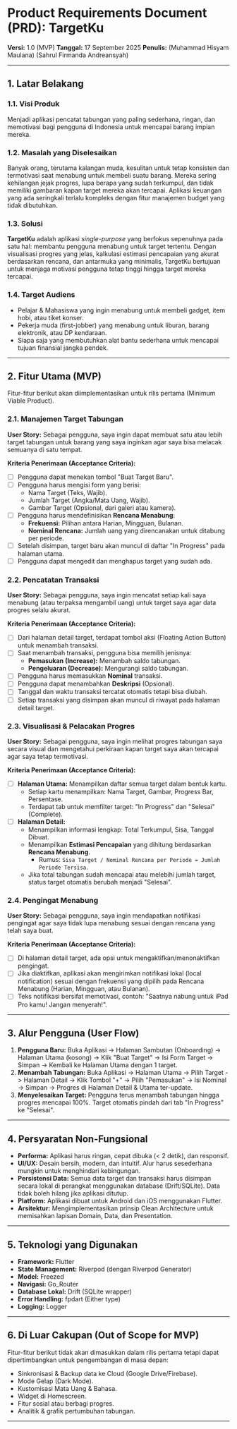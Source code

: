 # Product Requirements Document (PRD): TargetKu
**Versi:** 1.0 (MVP)
**Tanggal:** 17 September 2025
**Penulis:** (Muhammad Hisyam Maulana) (Sahrul Firmanda Andreansyah)

---

## 1. Latar Belakang

### 1.1. Visi Produk
Menjadi aplikasi pencatat tabungan yang paling sederhana, ringan, dan memotivasi bagi pengguna di Indonesia untuk mencapai barang impian mereka.

### 1.2. Masalah yang Diselesaikan
Banyak orang, terutama kalangan muda, kesulitan untuk tetap konsisten dan termotivasi saat menabung untuk membeli suatu barang. Mereka sering kehilangan jejak progres, lupa berapa yang sudah terkumpul, dan tidak memiliki gambaran kapan target mereka akan tercapai. Aplikasi keuangan yang ada seringkali terlalu kompleks dengan fitur manajemen budget yang tidak dibutuhkan.

### 1.3. Solusi
**TargetKu** adalah aplikasi *single-purpose* yang berfokus sepenuhnya pada satu hal: membantu pengguna menabung untuk target tertentu. Dengan visualisasi progres yang jelas, kalkulasi estimasi pencapaian yang akurat berdasarkan rencana, dan antarmuka yang minimalis, TargetKu bertujuan untuk menjaga motivasi pengguna tetap tinggi hingga target mereka tercapai.

### 1.4. Target Audiens
*   Pelajar & Mahasiswa yang ingin menabung untuk membeli gadget, item hobi, atau tiket konser.
*   Pekerja muda (first-jobber) yang menabung untuk liburan, barang elektronik, atau DP kendaraan.
*   Siapa saja yang membutuhkan alat bantu sederhana untuk mencapai tujuan finansial jangka pendek.

---

## 2. Fitur Utama (MVP)

Fitur-fitur berikut akan diimplementasikan untuk rilis pertama (Minimum Viable Product).

### 2.1. Manajemen Target Tabungan
**User Story:** Sebagai pengguna, saya ingin dapat membuat satu atau lebih target tabungan untuk barang yang saya inginkan agar saya bisa melacak semuanya di satu tempat.

**Kriteria Penerimaan (Acceptance Criteria):**
- [ ] Pengguna dapat menekan tombol "Buat Target Baru".
- [ ] Pengguna harus mengisi form yang berisi:
    - Nama Target (Teks, Wajib).
    - Jumlah Target (Angka/Mata Uang, Wajib).
    - Gambar Target (Opsional, dari galeri atau kamera).
- [ ] Pengguna harus mendefinisikan **Rencana Menabung**:
    - **Frekuensi:** Pilihan antara Harian, Mingguan, Bulanan.
    - **Nominal Rencana:** Jumlah uang yang direncanakan untuk ditabung per periode.
- [ ] Setelah disimpan, target baru akan muncul di daftar "In Progress" pada halaman utama.
- [ ] Pengguna dapat mengedit dan menghapus target yang sudah ada.

### 2.2. Pencatatan Transaksi
**User Story:** Sebagai pengguna, saya ingin mencatat setiap kali saya menabung (atau terpaksa mengambil uang) untuk target saya agar data progres selalu akurat.

**Kriteria Penerimaan (Acceptance Criteria):**
- [ ] Dari halaman detail target, terdapat tombol aksi (Floating Action Button) untuk menambah transaksi.
- [ ] Saat menambah transaksi, pengguna bisa memilih jenisnya:
    - **Pemasukan (Increase):** Menambah saldo tabungan.
    - **Pengeluaran (Decrease):** Mengurangi saldo tabungan.
- [ ] Pengguna harus memasukkan **Nominal** transaksi.
- [ ] Pengguna dapat menambahkan **Deskripsi** (Opsional).
- [ ] Tanggal dan waktu transaksi tercatat otomatis tetapi bisa diubah.
- [ ] Setiap transaksi yang disimpan akan muncul di riwayat pada halaman detail target.

### 2.3. Visualisasi & Pelacakan Progres
**User Story:** Sebagai pengguna, saya ingin melihat progres tabungan saya secara visual dan mengetahui perkiraan kapan target saya akan tercapai agar saya tetap termotivasi.

**Kriteria Penerimaan (Acceptance Criteria):**
- [ ] **Halaman Utama:** Menampilkan daftar semua target dalam bentuk kartu.
    - Setiap kartu menampilkan: Nama Target, Gambar, Progress Bar, Persentase.
    - Terdapat tab untuk memfilter target: "In Progress" dan "Selesai" (Complete).
- [ ] **Halaman Detail:**
    - Menampilkan informasi lengkap: Total Terkumpul, Sisa, Tanggal Dibuat.
    - Menampilkan **Estimasi Pencapaian** yang dihitung berdasarkan **Rencana Menabung**.
        - Rumus: `Sisa Target / Nominal Rencana per Periode = Jumlah Periode Tersisa`.
    - Jika total tabungan sudah mencapai atau melebihi jumlah target, status target otomatis berubah menjadi "Selesai".

### 2.4. Pengingat Menabung
**User Story:** Sebagai pengguna, saya ingin mendapatkan notifikasi pengingat agar saya tidak lupa menabung sesuai dengan rencana yang telah saya buat.

**Kriteria Penerimaan (Acceptance Criteria):**
- [ ] Di halaman detail target, ada opsi untuk mengaktifkan/menonaktifkan pengingat.
- [ ] Jika diaktifkan, aplikasi akan mengirimkan notifikasi lokal (local notification) sesuai dengan frekuensi yang dipilih pada Rencana Menabung (Harian, Mingguan, atau Bulanan).
- [ ] Teks notifikasi bersifat memotivasi, contoh: "Saatnya nabung untuk iPad Pro kamu! Jangan menyerah!".

---

## 3. Alur Pengguna (User Flow)

1.  **Pengguna Baru:** Buka Aplikasi -> Halaman Sambutan (Onboarding) -> Halaman Utama (kosong) -> Klik "Buat Target" -> Isi Form Target -> Simpan -> Kembali ke Halaman Utama dengan 1 target.
2.  **Menambah Tabungan:** Buka Aplikasi -> Halaman Utama -> Pilih Target -> Halaman Detail -> Klik Tombol "+" -> Pilih "Pemasukan" -> Isi Nominal -> Simpan -> Progres di Halaman Detail & Utama ter-update.
3.  **Menyelesaikan Target:** Pengguna terus menambah tabungan hingga progres mencapai 100%. Target otomatis pindah dari tab "In Progress" ke "Selesai".

---

## 4. Persyaratan Non-Fungsional

- **Performa:** Aplikasi harus ringan, cepat dibuka (< 2 detik), dan responsif.
- **UI/UX:** Desain bersih, modern, dan intuitif. Alur harus sesederhana mungkin untuk menghindari kebingungan.
- **Persistensi Data:** Semua data target dan transaksi harus disimpan secara lokal di perangkat menggunakan database (Drift/SQLite). Data tidak boleh hilang jika aplikasi ditutup.
- **Platform:** Aplikasi dibuat untuk Android dan iOS menggunakan Flutter.
- **Arsitektur:** Mengimplementasikan prinsip Clean Architecture untuk memisahkan lapisan Domain, Data, dan Presentation.

---

## 5. Teknologi yang Digunakan

- **Framework:** Flutter
- **State Management:** Riverpod (dengan Riverpod Generator)
- **Model:** Freezed
- **Navigasi:** Go_Router
- **Database Lokal:** Drift (SQLite wrapper)
- **Error Handling:** fpdart (Either type)
- **Logging:** Logger

---

## 6. Di Luar Cakupan (Out of Scope for MVP)

Fitur-fitur berikut tidak akan dimasukkan dalam rilis pertama tetapi dapat dipertimbangkan untuk pengembangan di masa depan:

-   Sinkronisasi & Backup data ke Cloud (Google Drive/Firebase).
-   Mode Gelap (Dark Mode).
-   Kustomisasi Mata Uang & Bahasa.
-   Widget di Homescreen.
-   Fitur sosial atau berbagi progres.
-   Analitik & grafik pertumbuhan tabungan.

---